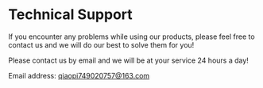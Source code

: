 # Technical Support
If you encounter any problems while using our products, please feel free to contact us and we will do our best to solve them for you!

Please contact us by email and we will be at your service 24 hours a day!

Email address: qiaopi749020757@163.com
